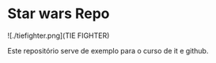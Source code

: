 # Star wars Repo

![./tiefighter.png](TIE FIGHTER)

Este repositório serve de exemplo para o curso de it e github.
